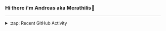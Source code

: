 ### Hi there i'm Andreas aka Merathilis👋

---

<details>
  <summary>:zap: Recent GitHub Activity</summary>
  
<!--START_SECTION:activity-->
1. ❌ Closed PR [#4](https://github.com/Merathilis/ElvUI_MerathilisUI/pull/4) in [Merathilis/ElvUI_MerathilisUI](https://github.com/Merathilis/ElvUI_MerathilisUI)
2. 💪 Opened PR [#4](https://github.com/Merathilis/ElvUI_MerathilisUI/pull/4) in [Merathilis/ElvUI_MerathilisUI](https://github.com/Merathilis/ElvUI_MerathilisUI)
3. ❌ Closed PR [#3](https://github.com/Merathilis/ElvUI_MerathilisUI/pull/3) in [Merathilis/ElvUI_MerathilisUI](https://github.com/Merathilis/ElvUI_MerathilisUI)
4. 💪 Opened PR [#3](https://github.com/Merathilis/ElvUI_MerathilisUI/pull/3) in [Merathilis/ElvUI_MerathilisUI](https://github.com/Merathilis/ElvUI_MerathilisUI)
5. ❌ Closed PR [#2](https://github.com/Merathilis/ElvUI_MerathilisUI/pull/2) in [Merathilis/ElvUI_MerathilisUI](https://github.com/Merathilis/ElvUI_MerathilisUI)
<!--END_SECTION:activity-->

</details>
